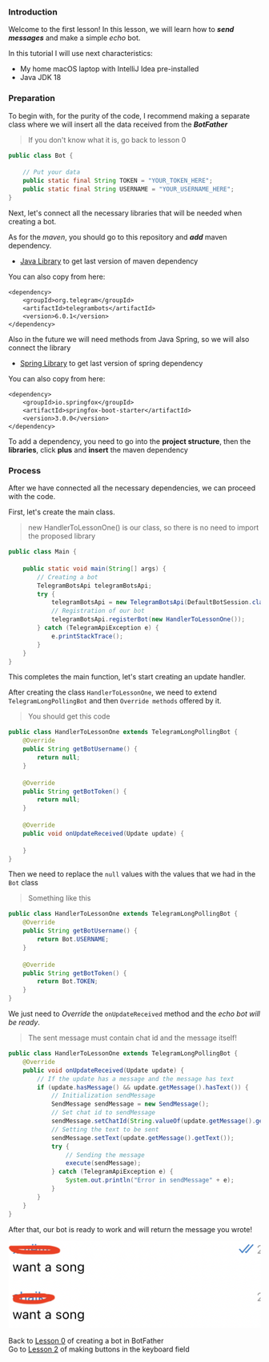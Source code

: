 ### Introduction

Welcome to the first lesson! In this lesson, we will learn how to ***send messages*** and make a simple *echo* bot.

In this tutorial I will use next characteristics:
* My home macOS laptop with IntelliJ Idea pre-installed
* Java JDK 18

### Preparation

To begin with, for the purity of the code, I recommend making a separate class where we will insert all the data received from the ***BotFather***

> If you don't know what it is, go back to lesson 0
```java
public class Bot {

    // Put your data
    public static final String TOKEN = "YOUR_TOKEN_HERE";
    public static final String USERNAME = "YOUR_USERNAME_HERE";
}
```

Next, let's connect all the necessary libraries that will be needed when creating a bot.

As for the *maven*, you should go to this repository and ***add*** maven dependency.

* [Java Library](https://github.com/rubenlagus/TelegramBots) to get last version of maven dependency

You can also copy from here:

```maven dependency
<dependency>
    <groupId>org.telegram</groupId>
    <artifactId>telegrambots</artifactId>
    <version>6.0.1</version>
</dependency>
```

Also in the future we will need methods from Java Spring, so we will also connect the library

* [Spring Library](https://github.com/springfox/springfox) to get last version of spring dependency

You can also copy from here:
    
``` maven dependency
<dependency>
    <groupId>io.springfox</groupId>
    <artifactId>springfox-boot-starter</artifactId>
    <version>3.0.0</version>
</dependency>
```

To add a dependency, you need to go into the **project structure**, then the **libraries**, click **plus** and **insert** the maven dependency

### Process

After we have connected all the necessary dependencies, we can proceed with the code.

First, let's create the main class.

> new HandlerToLessonOne() is our class, so there is no need to import the proposed library
```java
public class Main {

    public static void main(String[] args) {
        // Creating a bot
        TelegramBotsApi telegramBotsApi;
        try {
            telegramBotsApi = new TelegramBotsApi(DefaultBotSession.class);
            // Registration of our bot
            telegramBotsApi.registerBot(new HandlerToLessonOne());
        } catch (TelegramApiException e) {
            e.printStackTrace();
        }
    }
}
```

This completes the main function, let's start creating an update handler.

After creating the class `HandlerToLessonOne`, we need to extend `TelegramLongPollingBot` and then `Override methods` offered by it.

> You should get this code
```java
public class HandlerToLessonOne extends TelegramLongPollingBot {
    @Override
    public String getBotUsername() {
        return null;
    }

    @Override
    public String getBotToken() {
        return null;
    }

    @Override
    public void onUpdateReceived(Update update) {

    }
}
```

Then we need to replace the `null` values with the values that we had in the `Bot` class
> Something like this
```java
public class HandlerToLessonOne extends TelegramLongPollingBot {
    @Override
    public String getBotUsername() {
        return Bot.USERNAME;
    }

    @Override
    public String getBotToken() {
        return Bot.TOKEN;
    }
}
```

We just need to *Override* the `onUpdateReceived` method and the *echo bot will be ready*.

> The sent message must contain chat id and the message itself!
```java
public class HandlerToLessonOne extends TelegramLongPollingBot {
    @Override
    public void onUpdateReceived(Update update) {
        // If the update has a message and the message has text
        if (update.hasMessage() && update.getMessage().hasText()) {
            // Initialization sendMessage
            SendMessage sendMessage = new SendMessage();
            // Set chat id to sendMessage
            sendMessage.setChatId(String.valueOf(update.getMessage().getChatId()));
            // Setting the text to be sent
            sendMessage.setText(update.getMessage().getText());
            try {
                // Sending the message
                execute(sendMessage);
            } catch (TelegramApiException e) {
                System.out.println("Error in sendMessage" + e);
            }
        }
    }
}
```
After that, our bot is ready to work and will return the message you wrote!

![Show Work](images/lesson1/showWork.png)

Back to [Lesson 0](creatingBot.md) of creating a bot in BotFather  
Go to [Lesson 2](markups.md) of making buttons in the keyboard field